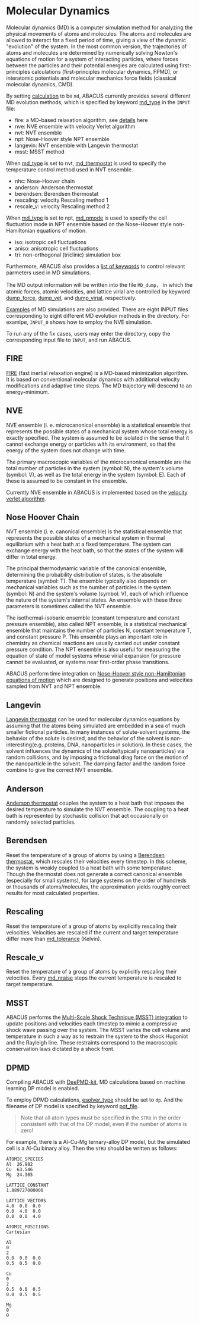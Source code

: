 # Molecular Dynamics

Molecular dynamics (MD) is a computer simulation method for analyzing the physical movements of atoms and molecules. The atoms and molecules are allowed to interact for a fixed period of time, giving a view of the dynamic "evolution" of the system. In the most common version, the trajectories of atoms and molecules are determined by numerically solving Newton's equations of motion for a system of interacting particles, where forces between the particles and their potential energies are calculated using first-principles calculations (first-principles molecular dynamics, FPMD), or interatomic potentials and molecular mechanics force fields (classical molecular dynamics, CMD).

By setting [calculation](./input_files/input-main.md#calculation) to be `md`, ABACUS currently provides several different MD evolution methods, which is specified by keyword [md_type](./input_files/input-main.md#md_type) in the `INPUT` file:

  - fire: a MD-based relaxation algorithm, see [details](#fire) here
  - nve: NVE ensemble with velocity Verlet algorithm
  - nvt: NVT ensemble
  - npt: Nose-Hoover style NPT ensemble
  - langevin: NVT ensemble with Langevin thermostat
  - msst: MSST method

When [md_type](./input_files/input-main.md#md_type) is set to nvt, [md_thermostat](./input_files/input-main.md#md_thermostat) is used to specify the temperature control method used in NVT ensemble.

  - nhc: Nose-Hoover chain
  - anderson: Anderson thermostat
  - berendsen: Berendsen thermostat
  - rescaling: velocity Rescaling method 1
  - rescale_v: velocity Rescaling method 2

When [md_type](./input_files/input-main.md#md_type) is set to npt, [md_pmode](./input_files/input-main.md#md_pmode) is used to specify the cell fluctuation mode in NPT ensemble based on the Nose-Hoover style non-Hamiltonian equations of motion.

  - iso: isotropic cell fluctuations
  - aniso: anisotropic cell fluctuations
  - tri: non-orthogonal (triclinic) simulation box

Furthermore, ABACUS also provides a [list of keywords](./input_files/input-main.md#molecular-dynamics) to control relevant parmeters used in MD simulations.

The MD output information will be written into the file `MD_dump`， in which the atomic forces, atomic velocities, and lattice virial are controlled by keyword [dump_force](./input_files/input-main.md#dump_force), [dump_vel](./input_files/input-main.md#dump_vel), and [dump_virial](./input_files/input-main.md#dump_virial), respectively.

[Examples](../../examples/md/lcao_gammaonly_Si8/) of MD simulations are also provided.
There are eight INPUT files corresponding to eight different MD evolution methods in the directory.
For examlpe, `INPUT_0` shows how to employ the NVE simulation.

To run any of the fix cases, users may enter the directory, copy the corresponding input file to `INPUT`, and run ABACUS.

## FIRE
[FIRE](https://journals.aps.org/prl/abstract/10.1103/PhysRevLett.97.170201) (fast inertial relaxation engine) is a MD-based minimization algorithm. It is based on conventional molecular dynamics with additional velocity modifications and adaptive time steps. The MD trajectory will descend to an energy-minimum.

## NVE

NVE ensemble (i. e. microcanonical ensemble) is a statistical ensemble that represents the possible states of a mechanical system whose total energy is exactly specified. The system is assumed to be isolated in the sense that it cannot exchange energy or particles with its environment, so that the energy of the system does not change with time.

The primary macroscopic variables of the microcanonical ensemble are the total number of particles in the system (symbol: N), the system's volume (symbol: V), as well as the total energy in the system (symbol: E). Each of these is assumed to be constant in the ensemble.

Currently NVE ensemble in ABACUS is implemented based on the [velocity verlet algorithm](https://aip.scitation.org/doi/abs/10.1063/1.442716).


## Nose Hoover Chain

NVT ensemble (i. e. canonical ensemble)  is the statistical ensemble that represents the possible states of a mechanical system in thermal equilibrium with a heat bath at a fixed temperature. The system can exchange energy with the heat bath, so that the states of the system will differ in total energy.

The principal thermodynamic variable of the canonical ensemble, determining the probability distribution of states, is the absolute temperature (symbol: T). The ensemble typically also depends on mechanical variables such as the number of particles in the system (symbol: N) and the system's volume (symbol: V), each of which influence the nature of the system's internal states. An ensemble with these three parameters is sometimes called the NVT ensemble.


The isothermal–isobaric ensemble (constant temperature and constant pressure ensemble), also called NPT ensemble, is a statistical mechanical ensemble that maintains the number of particles N, constant temperature T, and constant pressure P. This ensemble plays an important role in chemistry as chemical reactions are usually carried out under constant pressure condition. The NPT ensemble is also useful for measuring the equation of state of model systems whose virial expansion for pressure cannot be evaluated, or systems near first-order phase transitions.

ABACUS perform time integration on [Nose-Hoover style non-Hamiltonian equations of motion](https://journals.aps.org/pra/abstract/10.1103/PhysRevA.31.1695) which are designed to generate positions and velocities sampled from NVT and NPT ensemble.



## Langevin

[Langevin thermostat](https://en.wikipedia.org/wiki/Langevin_dynamics) can be used for molecular dynamics equations by assuming that the atoms being simulated are embedded in a sea of much smaller fictional particles. In many instances of solute-solvent systems, the behavior of the solute is desired, and the behavior of the solvent is non-interesting(e.g. proteins, DNA, nanoparticles in solution). In these cases, the solvent influences the dynamics of the solute(typically nanoparticles) via random collisions, and by imposing a frictional drag force on the motion of the nanoparticle in the solvent. The damping factor and the random force combine to give the correct NVT ensemble.

## Anderson

[Anderson thermostat](https://aip.scitation.org/doi/abs/10.1063/1.439486) couples the system to a heat bath that imposes the desired temperature to simulate the NVT ensemble. The coupling to a heat bath is represented by stochastic collision that act occasionally on randomly selected particles.

## Berendsen

Reset the temperature of a group of atoms by using a [Berendsen thermostat](https://aip.scitation.org/doi/10.1063/1.448118), which rescales their velocities every timestep. In this scheme, the system is weakly coupled to a heat bath with some temperature. Though the thermostat does not generate a correct canonical ensemble (especially for small systems), for large systems on the order of hundreds or thousands of atoms/molecules, the approximation yields roughly correct results for most calculated properties.

## Rescaling

Reset the temperature of a group of atoms by explicitly rescaling their velocities. Velocities are rescaled if the current and target temperature differ more than [md_tolerance](./input_files/input-main.md#md_tolerance) (Kelvin).

## Rescale_v

Reset the temperature of a group of atoms by explicitly rescaling their velocities. Every [md_nraise](./input_files/input-main.md#md_nraise) steps the current temperature is rescaled to target temperature.

## MSST
ABACUS performs the [Multi-Scale Shock Technique (MSST) integration](https://journals.aps.org/prl/abstract/10.1103/PhysRevLett.90.235503) to update positions and velocities each timestep to mimic a compressive shock wave passing over the system. The MSST varies the cell volume and temperature in such a way as to restrain the system to the shock Hugoniot and the Rayleigh line. These restraints correspond to the macroscopic conservation laws dictated by a shock front.

## DPMD
Compiling ABACUS with [DeePMD-kit](https://github.com/deepmodeling/deepmd-kit), MD calculations based on machine learning DP model is enabled.

To employ DPMD calculations, [esolver_type](./input_files/input-main.md#esolver_type) should be set to `dp`.
And the filename of DP model is specified by keyword [pot_file](./input_files/input-main.md#pot_file).

> Note that all atom types must be specified in the `STRU` in the order consistent with that of the DP model, even if the number of atoms is zero!

For example, there is a Al-Cu-Mg ternary-alloy DP model, but the simulated cell is a Al-Cu binary alloy. Then the `STRU` should be written as follows:

```
ATOMIC_SPECIES
Al  26.982
Cu  63.546
Mg  24.305

LATTICE_CONSTANT
1.889727000000

LATTICE_VECTORS
4.0  0.0  0.0
0.0  4.0  0.0
0.0  0.0  4.0

ATOMIC_POSITIONS
Cartesian

Al
0
2
0.0  0.0  0.0
0.5  0.5  0.0

Cu
0
2
0.5  0.0  0.5
0.0  0.5  0.5

Mg
0
0
```